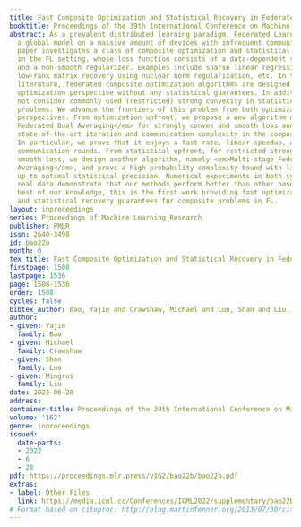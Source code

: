 ```yaml
---
title: Fast Composite Optimization and Statistical Recovery in Federated Learning
booktitle: Proceedings of the 39th International Conference on Machine Learning
abstract: As a prevalent distributed learning paradigm, Federated Learning (FL) trains
  a global model on a massive amount of devices with infrequent communication. This
  paper investigates a class of composite optimization and statistical recovery problems
  in the FL setting, whose loss function consists of a data-dependent smooth loss
  and a non-smooth regularizer. Examples include sparse linear regression using Lasso,
  low-rank matrix recovery using nuclear norm regularization, etc. In the existing
  literature, federated composite optimization algorithms are designed only from an
  optimization perspective without any statistical guarantees. In addition, they do
  not consider commonly used (restricted) strong convexity in statistical recovery
  problems. We advance the frontiers of this problem from both optimization and statistical
  perspectives. From optimization upfront, we propose a new algorithm named <em>Fast
  Federated Dual Averaging</em> for strongly convex and smooth loss and establish
  state-of-the-art iteration and communication complexity in the composite setting.
  In particular, we prove that it enjoys a fast rate, linear speedup, and reduced
  communication rounds. From statistical upfront, for restricted strongly convex and
  smooth loss, we design another algorithm, namely <em>Multi-stage Federated Dual
  Averaging</em>, and prove a high probability complexity bound with linear speedup
  up to optimal statistical precision. Numerical experiments in both synthetic and
  real data demonstrate that our methods perform better than other baselines. To the
  best of our knowledge, this is the first work providing fast optimization algorithms
  and statistical recovery guarantees for composite problems in FL.
layout: inproceedings
series: Proceedings of Machine Learning Research
publisher: PMLR
issn: 2640-3498
id: bao22b
month: 0
tex_title: Fast Composite Optimization and Statistical Recovery in Federated Learning
firstpage: 1508
lastpage: 1536
page: 1508-1536
order: 1508
cycles: false
bibtex_author: Bao, Yajie and Crawshaw, Michael and Luo, Shan and Liu, Mingrui
author:
- given: Yajie
  family: Bao
- given: Michael
  family: Crawshaw
- given: Shan
  family: Luo
- given: Mingrui
  family: Liu
date: 2022-06-28
address:
container-title: Proceedings of the 39th International Conference on Machine Learning
volume: '162'
genre: inproceedings
issued:
  date-parts:
  - 2022
  - 6
  - 28
pdf: https://proceedings.mlr.press/v162/bao22b/bao22b.pdf
extras:
- label: Other Files
  link: https://media.icml.cc/Conferences/ICML2022/supplementary/bao22b-supp.zip
# Format based on citeproc: http://blog.martinfenner.org/2013/07/30/citeproc-yaml-for-bibliographies/
---
```

